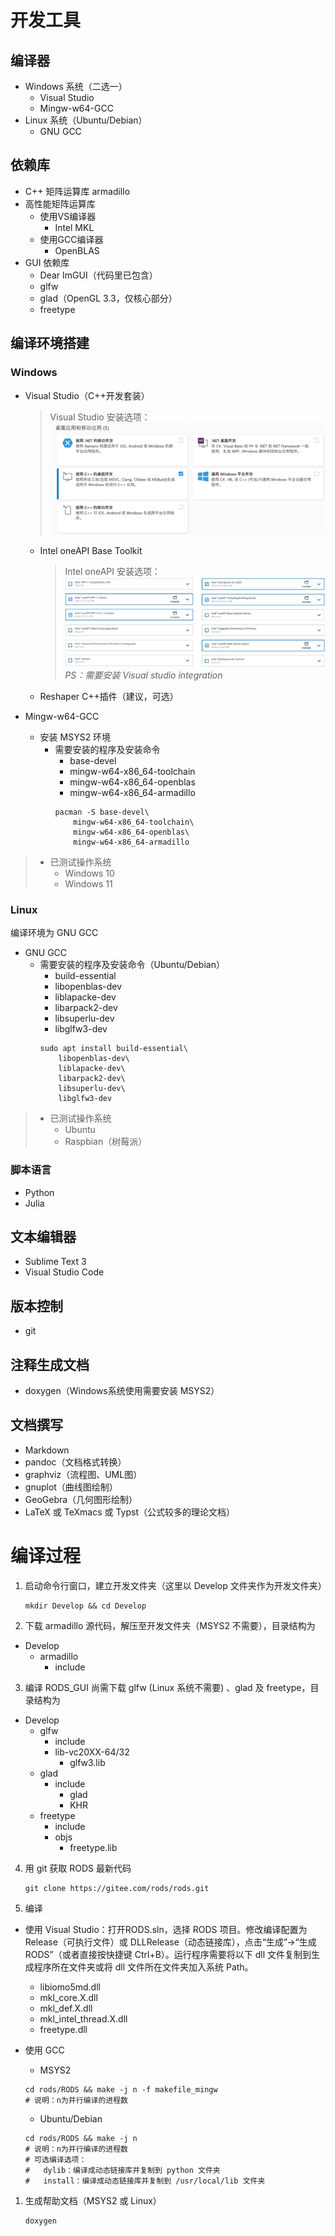 # 开发工具

## 编译器

* Windows 系统（二选一）
  * Visual Studio
  * Mingw-w64-GCC
* Linux 系统（Ubuntu/Debian）
  * GNU GCC

## 依赖库

* C++ 矩阵运算库 armadillo
* 高性能矩阵运算库
    * 使用VS编译器
        * Intel MKL
    * 使用GCC编译器
        * OpenBLAS
* GUI 依赖库
    * Dear ImGUI（代码里已包含）
    * glfw
    * glad（OpenGL 3.3，仅核心部分）
    * freetype

## 编译环境搭建

### Windows

* Visual Studio（C++开发套装）
    > Visual Studio 安装选项：
![VS安装选项](install_vs.png)

    * Intel oneAPI Base Toolkit
        > Intel oneAPI 安装选项：
![Intel安装选项](install_intel.png)
        > *PS：需要安装 Visual studio integration*

    * Reshaper C++插件（建议，可选）


* Mingw-w64-GCC
    * 安装 MSYS2 环境
      * 需要安装的程序及安装命令
        * base-devel
        * mingw-w64-x86_64-toolchain
        * mingw-w64-x86_64-openblas
        * mingw-w64-x86_64-armadillo
        ```shell
        pacman -S base-devel\
            mingw-w64-x86_64-toolchain\
            mingw-w64-x86_64-openblas\
            mingw-w64-x86_64-armadillo
        ```

> * 已测试操作系统 
>   * Windows 10 
>   * Windows 11

### Linux

编译环境为 GNU GCC
* GNU GCC
    * 需要安装的程序及安装命令（Ubuntu/Debian）
        * build-essential
        * libopenblas-dev
        * liblapacke-dev
        * libarpack2-dev
        * libsuperlu-dev
        * libglfw3-dev
        ```shell
        sudo apt install build-essential\
            libopenblas-dev\
            liblapacke-dev\
            libarpack2-dev\
            libsuperlu-dev\
            libglfw3-dev
        ```

> * 已测试操作系统 
>   * Ubuntu
>   * Raspbian（树莓派）

### 脚本语言

* Python
* Julia

## 文本编辑器

* Sublime Text 3
* Visual Studio Code

## 版本控制

* git

## 注释生成文档

* doxygen（Windows系统使用需要安装 MSYS2）

## 文档撰写

* Markdown
* pandoc（文档格式转换）
* graphviz（流程图、UML图）
* gnuplot（曲线图绘制）
* GeoGebra（几何图形绘制）
* LaTeX 或 TeXmacs 或 Typst（公式较多的理论文档）


# 编译过程

1. 启动命令行窗口，建立开发文件夹（这里以 Develop 文件夹作为开发文件夹）

    ```shell
    mkdir Develop && cd Develop
    ```

2. 下载 armadillo 源代码，解压至开发文件夹（MSYS2 不需要），目录结构为

- Develop
  - armadillo
    - include

3. 编译 RODS_GUI 尚需下载 glfw (Linux 系统不需要) 、glad 及 freetype，目录结构为

- Develop
  - glfw
    - include
    - lib-vc20XX-64/32
      - glfw3.lib
  - glad
    - include
      - glad
      - KHR
  - freetype
    - include
    - objs
      - freetype.lib


4. 用 git 获取 RODS 最新代码

    ```shell
    git clone https://gitee.com/rods/rods.git
    ```

5. 编译
* 使用 Visual Studio：打开RODS.sln，选择 RODS 项目。修改编译配置为 Release（可执行文件）或 DLLRelease（动态链接库），点击“生成”->“生成 RODS”（或者直接按快捷键 Ctrl+B）。运行程序需要将以下 dll 文件复制到生成程序所在文件夹或将 dll 文件所在文件夹加入系统 Path。
  * libiomo5md.dll
  * mkl_core.X.dll
  * mkl_def.X.dll
  * mkl_intel_thread.X.dll
  * freetype.dll

* 使用 GCC
    * MSYS2

    ```shell
    cd rods/RODS && make -j n -f makefile_mingw
    # 说明：n为并行编译的进程数
    ```

    * Ubuntu/Debian

    ```shell
    cd rods/RODS && make -j n
    # 说明：n为并行编译的进程数
    # 可选编译选项：
    #   dylib：编译成动态链接库并复制到 python 文件夹
    #   install：编译成动态链接库并复制到 /usr/local/lib 文件夹
    ```

1. 生成帮助文档（MSYS2 或 Linux）

    ```shell
    doxygen
    ```